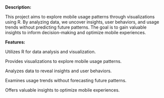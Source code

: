 **Description:**


This project aims to explore mobile usage patterns through visualizations using R. By analyzing data, we uncover insights, user behaviors, and usage trends without predicting future patterns. The goal is to gain valuable insights to inform decision-making and optimize mobile experiences.

**Features:**

Utilizes R for data analysis and visualization.


Provides visualizations to explore mobile usage patterns.


Analyzes data to reveal insights and user behaviors.


Examines usage trends without forecasting future patterns.


Offers valuable insights to optimize mobile experiences.
